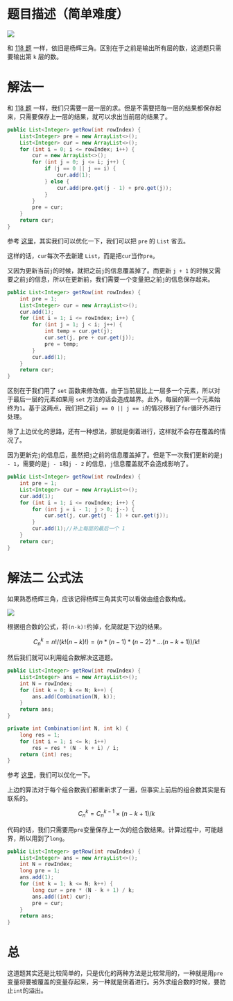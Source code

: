 # 题目描述（简单难度）

![](https://windliang.oss-cn-beijing.aliyuncs.com/119.jpg)

和 [118 题](<https://leetcode.wang/leetcode-118-Pascal%27s-Triangle.html>) 一样，依旧是杨辉三角。区别在于之前是输出所有层的数，这道题只需要输出第 `k` 层的数。

# 解法一

和 [118 题](<https://leetcode.wang/leetcode-118-Pascal%27s-Triangle.html>) 一样，我们只需要一层一层的求。但是不需要把每一层的结果都保存起来，只需要保存上一层的结果，就可以求出当前层的结果了。

```java
public List<Integer> getRow(int rowIndex) {
    List<Integer> pre = new ArrayList<>();
    List<Integer> cur = new ArrayList<>();
    for (int i = 0; i <= rowIndex; i++) {
        cur = new ArrayList<>();
        for (int j = 0; j <= i; j++) {
            if (j == 0 || j == i) {
                cur.add(1);
            } else {
                cur.add(pre.get(j - 1) + pre.get(j));
            } 
        }
        pre = cur;
    }
    return cur;
}
```

参考 [这里](<https://leetcode.com/problems/pascals-triangle-ii/discuss/38420/Here-is-my-brief-O(k)-solution>)，其实我们可以优化一下，我们可以把 `pre` 的 `List` 省去。

这样的话，`cur`每次不去新建 `List`，而是把`cur`当作`pre`。

又因为更新当前`j`的时候，就把之前`j`的信息覆盖掉了。而更新 `j + 1` 的时候又需要之前`j`的信息，所以在更新前，我们需要一个变量把之前`j`的信息保存起来。

```java
public List<Integer> getRow(int rowIndex) {
    int pre = 1;
    List<Integer> cur = new ArrayList<>();
    cur.add(1);
    for (int i = 1; i <= rowIndex; i++) {
        for (int j = 1; j < i; j++) {
            int temp = cur.get(j);
            cur.set(j, pre + cur.get(j));
            pre = temp;
        }
        cur.add(1);
    }
    return cur;
}
```

区别在于我们用了 `set` 函数来修改值，由于当前层比上一层多一个元素，所以对于最后一层的元素如果用 `set` 方法的话会造成越界。此外，每层的第一个元素始终为`1`。基于这两点，我们把之前`j == 0 || j == i`的情况移到了`for`循环外进行处理。

除了上边优化的思路，还有一种想法，那就是倒着进行，这样就不会存在覆盖的情况了。

因为更新完`j`的信息后，虽然把`j`之前的信息覆盖掉了。但是下一次我们更新的是`j - 1`，需要的是`j - 1`和`j - 2` 的信息，`j`信息覆盖就不会造成影响了。

```java
public List<Integer> getRow(int rowIndex) {
    int pre = 1;
    List<Integer> cur = new ArrayList<>();
    cur.add(1);
    for (int i = 1; i <= rowIndex; i++) {
        for (int j = i - 1; j > 0; j--) {
            cur.set(j, cur.get(j - 1) + cur.get(j));
        }
        cur.add(1);//补上每层的最后一个 1 
    }
    return cur;
}
```

# 解法二 公式法

如果熟悉杨辉三角，应该记得杨辉三角其实可以看做由组合数构成。

![](https://windliang.oss-cn-beijing.aliyuncs.com/119_2.jpg)

根据组合数的公式，将`(n-k)!`约掉，化简就是下边的结果。

$$C^k_n = n!/(k!(n-k)!) = (n*(n-1)*(n-2)*...(n-k+1))/k!$$

然后我们就可以利用组合数解决这道题。

```java
public List<Integer> getRow(int rowIndex) {
    List<Integer> ans = new ArrayList<>();
    int N = rowIndex;
    for (int k = 0; k <= N; k++) {
        ans.add(Combination(N, k));
    }
    return ans;
}

private int Combination(int N, int k) {
    long res = 1;
    for (int i = 1; i <= k; i++)
        res = res * (N - k + i) / i;
    return (int) res;
}
```

参考 [这里](<https://leetcode.com/problems/pascals-triangle-ii/discuss/38513/My-clean-O(k)-java-solution>)，我们可以优化一下。

上边的算法对于每个组合数我们都重新求了一遍，但事实上前后的组合数其实是有联系的。

$$C_n^k=C_n^{k-1}\times(n-k+1)/k $$

代码的话，我们只需要用`pre`变量保存上一次的组合数结果。计算过程中，可能越界，所以用到了`long`。

```java
public List<Integer> getRow(int rowIndex) {
    List<Integer> ans = new ArrayList<>();
    int N = rowIndex;
    long pre = 1;
    ans.add(1);
    for (int k = 1; k <= N; k++) {
        long cur = pre * (N - k + 1) / k;
        ans.add((int) cur);
        pre = cur;
    }
    return ans;
}
```

# 总

这道题其实还是比较简单的，只是优化的两种方法是比较常用的，一种就是用`pre`变量将要被覆盖的变量存起来，另一种就是倒着进行。另外求组合数的时候，要防止`int`的溢出。